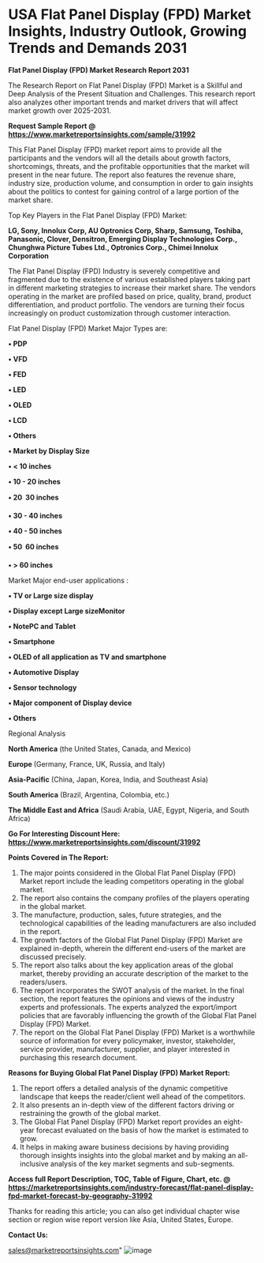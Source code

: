  # USA Flat Panel Display (FPD) Market Insights, Industry Outlook, Growing Trends and Demands 2031

<strong>Flat Panel Display (FPD) Market Research Report 2031</strong>

The Research Report on Flat Panel Display (FPD) Market is a Skillful and Deep Analysis of the Present Situation and Challenges. This research report also analyzes other important trends and market drivers that will affect market growth over 2025-2031.

<strong>Request Sample Report @ <a href=https://www.marketreportsinsights.com/sample/31992>https://www.marketreportsinsights.com/sample/31992</a></strong>

This Flat Panel Display (FPD) market report aims to provide all the participants and the vendors will all the details about growth factors, shortcomings, threats, and the profitable opportunities that the market will present in the near future. The report also features the revenue share, industry size, production volume, and consumption in order to gain insights about the politics to contest for gaining control of a large portion of the market share.

Top Key Players in the Flat Panel Display (FPD) Market:

<strong>LG, Sony, Innolux Corp, AU Optronics Corp, Sharp, Samsung, Toshiba, Panasonic, Clover, Densitron, Emerging Display Technologies Corp., Chunghwa Picture Tubes Ltd., Optronics Corp., Chimei Innolux Corporation</strong>

The Flat Panel Display (FPD) Industry is severely competitive and fragmented due to the existence of various established players taking part in different marketing strategies to increase their market share. The vendors operating in the market are profiled based on price, quality, brand, product differentiation, and product portfolio. The vendors are turning their focus increasingly on product customization through customer interaction.

Flat Panel Display (FPD) Market Major Types are:

<strong>• PDP

• VFD

• FED

• LED

• OLED

• LCD

• Others

• Market by Display Size

• < 10 inches

• 10 - 20 inches

• 20  30 inches

• 30 - 40 inches

• 40 - 50 inches

• 50  60 inches

• > 60 inches</strong>

Market Major end-user applications :

<strong>• TV or Large size display

• Display except Large sizeMonitor

• NotePC and Tablet

• Smartphone

• OLED of all application as TV and smartphone

• Automotive Display

• Sensor technology

• Major component of Display device

• Others</strong>

Regional Analysis

</u><strong><b>North America</b></strong> (the United States, Canada, and Mexico)

<strong><b>Europe </b></strong>(Germany, France, UK, Russia, and Italy)

<strong><b>Asia-Pacific</b></strong> (China, Japan, Korea, India, and Southeast Asia)

<strong><b>South America</b></strong> (Brazil, Argentina, Colombia, etc.)

<strong><b>The Middle East and Africa</b></strong> (Saudi Arabia, UAE, Egypt, Nigeria, and South Africa)

<strong>Go For Interesting Discount Here: <a href=https://www.marketreportsinsights.com/discount/31992>https://www.marketreportsinsights.com/discount/31992</a></strong>

<strong>Points Covered in The Report:</strong>
<ol>
  <li>The major points considered in the Global Flat Panel Display (FPD) Market report include the leading competitors operating in the global market.</li>
  <li>The report also contains the company profiles of the players operating in the global market.</li>
  <li>The manufacture, production, sales, future strategies, and the technological capabilities of the leading manufacturers are also included in the report.</li>
  <li>The growth factors of the Global Flat Panel Display (FPD) Market are explained in-depth, wherein the different end-users of the market are discussed precisely.</li>
  <li>The report also talks about the key application areas of the global market, thereby providing an accurate description of the market to the readers/users.</li>
  <li>The report incorporates the SWOT analysis of the market. In the final section, the report features the opinions and views of the industry experts and professionals. The experts analyzed the export/import policies that are favorably influencing the growth of the Global Flat Panel Display (FPD) Market.</li>
  <li>The report on the Global Flat Panel Display (FPD) Market is a worthwhile source of information for every policymaker, investor, stakeholder, service provider, manufacturer, supplier, and player interested in purchasing this research document.</li>
</ol>
<strong>Reasons for Buying Global Flat Panel Display (FPD) Market Report:</strong>

<ol>
  <li>The report offers a detailed analysis of the dynamic competitive landscape that keeps the reader/client well ahead of the competitors.</li>
  <li>It also presents an in-depth view of the different factors driving or restraining the growth of the global market.</li>
  <li>The Global Flat Panel Display (FPD) Market report provides an eight-year forecast evaluated on the basis of how the market is estimated to grow.</li>
  <li>It helps in making aware business decisions by having providing thorough insights insights into the global market and by making an all-inclusive analysis of the key market segments and sub-segments.</li>
</ol>
<strong>Access full Report Description, TOC, Table of Figure, Chart, etc. @ <a href=https://marketreportsinsights.com/industry-forecast/flat-panel-display-fpd-market-forecast-by-geography-31992>https://marketreportsinsights.com/industry-forecast/flat-panel-display-fpd-market-forecast-by-geography-31992</a></strong>


Thanks for reading this article; you can also get individual chapter wise section or region wise report version like Asia, United States, Europe.

<strong>Contact Us:</strong>

sales@marketreportsinsights.com"
![image](https://github.com/user-attachments/assets/85e2ceb6-f422-4f1c-8206-28b954923eb0)
